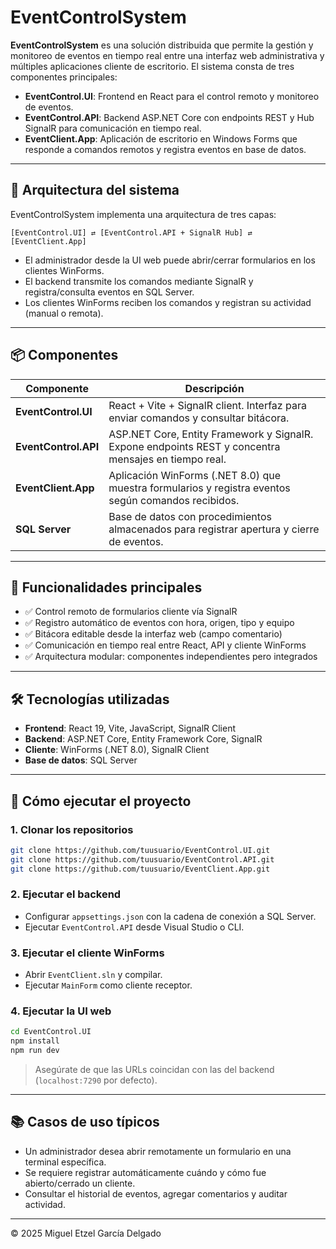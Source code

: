 # EventControlSystem

**EventControlSystem** es una solución distribuida que permite la gestión y monitoreo de eventos en tiempo real entre una interfaz web administrativa y múltiples aplicaciones cliente de escritorio. El sistema consta de tres componentes principales:

- **EventControl.UI**: Frontend en React para el control remoto y monitoreo de eventos.
- **EventControl.API**: Backend ASP.NET Core con endpoints REST y Hub SignalR para comunicación en tiempo real.
- **EventClient.App**: Aplicación de escritorio en Windows Forms que responde a comandos remotos y registra eventos en base de datos.

---

## 🧩 Arquitectura del sistema

EventControlSystem implementa una arquitectura de tres capas:

```
[EventControl.UI] ⇄ [EventControl.API + SignalR Hub] ⇄ [EventClient.App]
```

- El administrador desde la UI web puede abrir/cerrar formularios en los clientes WinForms.
- El backend transmite los comandos mediante SignalR y registra/consulta eventos en SQL Server.
- Los clientes WinForms reciben los comandos y registran su actividad (manual o remota).

---

## 📦 Componentes

| Componente         | Descripción |
|--------------------|-------------|
| **EventControl.UI** | React + Vite + SignalR client. Interfaz para enviar comandos y consultar bitácora. |
| **EventControl.API** | ASP.NET Core, Entity Framework y SignalR. Expone endpoints REST y concentra mensajes en tiempo real. |
| **EventClient.App** | Aplicación WinForms (.NET 8.0) que muestra formularios y registra eventos según comandos recibidos. |
| **SQL Server** | Base de datos con procedimientos almacenados para registrar apertura y cierre de eventos. |

---

## 🚀 Funcionalidades principales

- ✅ Control remoto de formularios cliente vía SignalR
- ✅ Registro automático de eventos con hora, origen, tipo y equipo
- ✅ Bitácora editable desde la interfaz web (campo comentario)
- ✅ Comunicación en tiempo real entre React, API y cliente WinForms
- ✅ Arquitectura modular: componentes independientes pero integrados

---

## 🛠️ Tecnologías utilizadas

- **Frontend**: React 19, Vite, JavaScript, SignalR Client
- **Backend**: ASP.NET Core, Entity Framework Core, SignalR
- **Cliente**: WinForms (.NET 8.0), SignalR Client
- **Base de datos**: SQL Server

---

## 🧪 Cómo ejecutar el proyecto

### 1. Clonar los repositorios
```bash
git clone https://github.com/tuusuario/EventControl.UI.git
git clone https://github.com/tuusuario/EventControl.API.git
git clone https://github.com/tuusuario/EventClient.App.git
```

### 2. Ejecutar el backend
- Configurar `appsettings.json` con la cadena de conexión a SQL Server.
- Ejecutar `EventControl.API` desde Visual Studio o CLI.

### 3. Ejecutar el cliente WinForms
- Abrir `EventClient.sln` y compilar.
- Ejecutar `MainForm` como cliente receptor.

### 4. Ejecutar la UI web
```bash
cd EventControl.UI
npm install
npm run dev
```

> Asegúrate de que las URLs coincidan con las del backend (`localhost:7290` por defecto).

---

## 📚 Casos de uso típicos

- Un administrador desea abrir remotamente un formulario en una terminal específica.
- Se requiere registrar automáticamente cuándo y cómo fue abierto/cerrado un cliente.
- Consultar el historial de eventos, agregar comentarios y auditar actividad.

---

© 2025 Miguel Etzel García Delgado